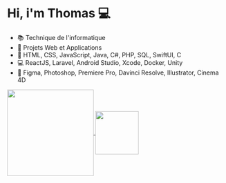 # Hi, i'm Thomas :computer:

- 📚 Technique de l'informatique 
- 🔬 Projets Web et Applications 
- 📱 HTML, CSS, JavaScript, Java, C#, PHP, SQL, SwiftUI, C 
- 💻 ReactJS, Laravel, Android Studio, Xcode, Docker, Unity
- 🎨 Figma, Photoshop, Premiere Pro, Davinci Resolve, Illustrator, Cinema 4D

<a href="https://github.com/anuraghazra/github-readme-stats">
  <img height=200 align="center" src="https://github-readme-stats.vercel.app/api?username=ThomD7&rank_icon=github&locale=fr" />
</a>
<a href="https://github.com/anuraghazra/convoychat">
  <img height=100 align="center" src="https://github-readme-stats.vercel.app/api/top-langs?username=ThomD7&layout=compact&langs_count=8&card_width=320&locale=fr" />
</a>
